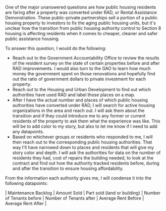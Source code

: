 One of the major unanswered questions are how public housing residents are faring after a property was converted under RAD, or Rental Assistance Demonstration. These public-private partnerships sell a portion of a public housing property to investors to fix the aging public housing units, but it's unclear how the transition from public housing authority control to Section 8 housing is affecting residents when it comes to cheaper, cleaner and safer public assistance housing.

To answer this question, I would do the following:
* Reach out to the Government Accountability Office to review the results of the resident survey on the state of certain properties before and after RAD improvements. I would also turn to the GAO to learn how much money the government spent on those renovations and hopefully find out the ratio of government dollars to private investment for each property.
* Reach out to the Housing and Urban Development to find out which authorities have used RAD and label those places on a map.
* After I have the actual number and places of which public housing authorities have converted under RAD, I will search for active housing organizations in the area and reach out. I will ask them about the transition and if they could introduce me to any former or current residents of the property to ask them what the experience was like. This will be to add color to my story, but also to let me know if I need to add any datapoints.
* Based on whichever groups or residents who responded to me, I will then reach out to the corresponding public housing authorities. That way I'll have narrowed down to places and residents that will give my story color and depth. I will ask the authorities for data on the number of residents they had, cost of repairs the building needed, to look at the contract and find out how the authority tracked residents before, during and after the transition to ensure housing affordability.

From the information each authority gives me, I will condense it into the following datapoints:

| Maintenance Backlog | Amount Sold | Part sold (land or building) | Number of Tenants before | Number of Tenants after | Average Rent Before | Average Rent After |
